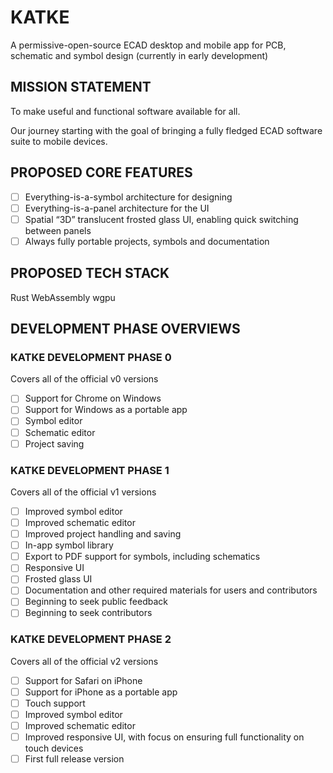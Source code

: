 # KATKE

A permissive-open-source ECAD desktop and mobile app for PCB, schematic and symbol design (currently in early development)

## MISSION STATEMENT

To make useful and functional software available for all.

Our journey starting with the goal of bringing a fully fledged ECAD software suite to mobile devices.

## PROPOSED CORE FEATURES

- [ ] Everything-is-a-symbol architecture for designing
- [ ] Everything-is-a-panel architecture for the UI
- [ ] Spatial “3D” translucent frosted glass UI, enabling quick switching between panels
- [ ] Always fully portable projects, symbols and documentation

## PROPOSED TECH STACK

Rust
WebAssembly
wgpu

## DEVELOPMENT PHASE OVERVIEWS

### KATKE DEVELOPMENT PHASE 0

Covers all of the official v0 versions

- [ ] Support for Chrome on Windows
- [ ] Support for Windows as a portable app
- [ ] Symbol editor
- [ ] Schematic editor
- [ ] Project saving

### KATKE DEVELOPMENT PHASE 1

Covers all of the official v1 versions

- [ ] Improved symbol editor
- [ ] Improved schematic editor
- [ ] Improved project handling and saving
- [ ] In-app symbol library
- [ ] Export to PDF support for symbols, including schematics
- [ ] Responsive UI
- [ ] Frosted glass UI
- [ ] Documentation and other required materials for users and contributors
- [ ] Beginning to seek public feedback
- [ ] Beginning to seek contributors

### KATKE DEVELOPMENT PHASE 2

Covers all of the official v2 versions

- [ ] Support for Safari on iPhone
- [ ] Support for iPhone as a portable app
- [ ] Touch support
- [ ] Improved symbol editor
- [ ] Improved schematic editor
- [ ] Improved responsive UI, with focus on ensuring full functionality on touch devices
- [ ] First full release version
